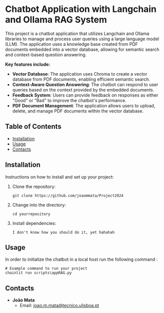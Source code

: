 # Chatbot Application with Langchain and Ollama RAG System

This project is a chatbot application that utilizes Langchain and Ollama libraries to manage and process user queries using a large language model (LLM). The application uses a knowledge base created from PDF documents embedded into a vector database, allowing for semantic search and context-based question answering.

**Key features include:**

- **Vector Database**: The application uses Chroma to create a vector database from PDF documents, enabling efficient semantic search.
- **Context-Aware Question Answering**: The chatbot can respond to user queries based on the context provided by the embedded documents.
- **Feedback System**: Users can provide feedback on responses as either "Good" or "Bad" to improve the chatbot's performance.
- **PDF Document Management**: The application allows users to upload, delete, and manage PDF documents within the vector database.

## Table of Contents

- [Installation](#installation)
- [Usage](#usage)
- [Contacts](#contacts)

## Installation

Instructions on how to install and set up your project:

1. Clone the repository:
    ```shell
    git clone https://github.com/joaommata/Project2024
    ```
2. Change into the directory:
    ```shell
    cd yourrepository
    ```
3. Install dependencies:
    ```shell
    I don't know how you should do it, yet hahahah
    ```
    
## Usage

In order to initialize the chatbot in  a local host run the following command :

```shell
# Example command to run your project
chainlit run scripts\appRAG.py
```

## Contacts

- **João Mata**
  - Email: [joao.m.mata@tecnico.ulisboa.pt](mailto:joao.m.mata@tecnico.ulisboa.pt)
